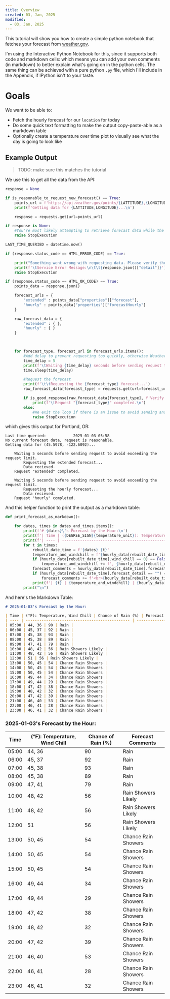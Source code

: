 ```yaml
---
title: Overview
created: 03, Jan, 2025
modified:
  - 03, Jan, 2025
---
```


This tutorial will show you how to create a simple python notebook that fetches your forecast from [weather.gov](https://www.weather.gov).

I'm using the Interactive Python Notebook for this, since it supports both code and markdown cells: which means you can add your own comments (in markdown) to better explain what's going on in the python cells. The same thing can be achieved with a pure python `.py` file, which I'll include in the Appendix, if IPython isn't to your taste.

# Goals

We want to be able to:

- Fetch the hourly forecast for our `location` for today
- Do some quick text formatting to make the output copy-paste-able as a markdown table
- Optionally create a temperature over time plot to visually see what the day is going to look like

## Example Output

> TODO: make sure this matches the tutorial

We use this to get all the data from the API:

```py
response = None

if is_reasonable_to_request_new_forecast() == True:
    points_url = f'https://api.weather.gov/points/{LATTITUDE},{LONGITUDE}'
    print(f'Getting data for {LATTITUDE,LONGITUDE}...\n')

    response = requests.get(url=points_url)

if response is None:
    #You're most likely attempting to retrieve forecast data while the currently loaded data set is still valid
    raise StopExecution

LAST_TIME_QUERIED = datetime.now()

if (response.status_code == HTML_ERROR_CODE) == True:

    print("Something went wrong with requesting data. Please verify the lattitude and longitude are correct before retrying.")
    print(f'\tService Error Message:\n\t\t{response.json()["detail"]}')
    raise StopExecution

if (response.status_code == HTML_OK_CODE) == True:
    points_data = response.json()

    forecast_urls = {
        "extended" : points_data["properties"]["forecast"],
        "hourly" : points_data["properties"]["forecastHourly"]
    }

    raw_forecast_data = {
        "extended" : { },
        "hourly" : { }
    }

  

    for forecast_type, forecast_url in forecast_urls.items():
        #Add delay to prevent requesting too quickly, otherwise Weather.gov will return invalid responses
        time_delay = 5
        print(f'\tWaiting {time_delay} seconds before sending request to avoid exceeding the request limit.')
        time.sleep(time_delay)

        #Request the forecast
        print(f'\t\tRequesting the {forecast_type} forecast...')
        raw_forecast_data[forecast_type] = requests.get(url=forecast_url)

        if is_good_response(raw_forecast_data[forecast_type], f'Verify that the grid coordinates for the specified lattitude and longitude {LATTITUDE,LONGITUDE} were retreived correctly.'):
            print(f'\tRequest "{forecast_type}" completed.\n')
        else:
            #We exit the loop if there is an issue to avoid sending another invalid request
            raise StopExecution
```

which gives this output for Portland, OR:

```
Last time queried:            2025-01-03 05:58
No current forecast data, request is reasonable.
Getting data for (45.5978, -122.6092)...

	Waiting 5 seconds before sending request to avoid exceeding the request limit.
		Requesting the extended forecast...
		Data recieved.
	Request "extended" completed.

	Waiting 5 seconds before sending request to avoid exceeding the request limit.
		Requesting the hourly forecast...
		Data recieved.
	Request "hourly" completed.
```

And this helper function to print the output as a markdown table:

```py
def print_forecast_as_markdown():

    for dates, times in dates_and_times.items():
        print(f'# {dates}\'s Forecast by the Hour:\n')
        print(f'| Time | ({DEGREE_SIGN}{temperature_unit}): Temperature, Wind Chill | Chance of Rain (%) | Forecast Comments |')
        print(f'| ---- | ---------------------------------------------- | ------------------ | ----------------- |')
        for t in times:
            rebuilt_date_time = f'{dates} {t}'
            temperature_and_windchill = f'{hourly_data[rebuilt_date_time].temperature}'
            if (hourly_data[rebuilt_date_time].wind_chill == 0) == False:
                temperature_and_windchill += f', {hourly_data[rebuilt_date_time].wind_chill}'
            forecast_comments = hourly_data[rebuilt_date_time].forecast_short
            if (hourly_data[rebuilt_date_time].forecast_detail == "") == False:
                forecast_comments += f'<br>{hourly_data[rebuilt_date_time].forecast_detail}'
            print(f'| {t} | {temperature_and_windchill} | {hourly_data[rebuilt_date_time].percent_precipitation} | {forecast_comments} |')
        print("\n")
```

And here's the Markdown Table:

```markdown
# 2025-01-03's Forecast by the Hour:

| Time | (°F): Temperature, Wind Chill | Chance of Rain (%) | Forecast Comments |
| ---- | ---------------------------------------------- | ------------------ | ----------------- |
| 05:00 | 44, 36 | 90 | Rain |
| 06:00 | 45, 37 | 92 | Rain |
| 07:00 | 45, 38 | 93 | Rain |
| 08:00 | 45, 38 | 89 | Rain |
| 09:00 | 47, 41 | 79 | Rain |
| 10:00 | 48, 42 | 56 | Rain Showers Likely |
| 11:00 | 48, 42 | 56 | Rain Showers Likely |
| 12:00 | 51 | 56 | Rain Showers Likely |
| 13:00 | 50, 45 | 54 | Chance Rain Showers |
| 14:00 | 50, 45 | 54 | Chance Rain Showers |
| 15:00 | 50, 45 | 54 | Chance Rain Showers |
| 16:00 | 49, 44 | 34 | Chance Rain Showers |
| 17:00 | 49, 44 | 29 | Chance Rain Showers |
| 18:00 | 47, 42 | 38 | Chance Rain Showers |
| 19:00 | 48, 42 | 32 | Chance Rain Showers |
| 20:00 | 47, 42 | 39 | Chance Rain Showers |
| 21:00 | 46, 40 | 53 | Chance Rain Showers |
| 22:00 | 46, 41 | 28 | Chance Rain Showers |
| 23:00 | 46, 41 | 32 | Chance Rain Showers |
```

### 2025-01-03's Forecast by the Hour:

| Time | (°F): Temperature, Wind Chill | Chance of Rain (%) | Forecast Comments |
| ---- | ---------------------------------------------- | ------------------ | ----------------- |
| 05:00 | 44, 36 | 90 | Rain |
| 06:00 | 45, 37 | 92 | Rain |
| 07:00 | 45, 38 | 93 | Rain |
| 08:00 | 45, 38 | 89 | Rain |
| 09:00 | 47, 41 | 79 | Rain |
| 10:00 | 48, 42 | 56 | Rain Showers Likely |
| 11:00 | 48, 42 | 56 | Rain Showers Likely |
| 12:00 | 51 | 56 | Rain Showers Likely |
| 13:00 | 50, 45 | 54 | Chance Rain Showers |
| 14:00 | 50, 45 | 54 | Chance Rain Showers |
| 15:00 | 50, 45 | 54 | Chance Rain Showers |
| 16:00 | 49, 44 | 34 | Chance Rain Showers |
| 17:00 | 49, 44 | 29 | Chance Rain Showers |
| 18:00 | 47, 42 | 38 | Chance Rain Showers |
| 19:00 | 48, 42 | 32 | Chance Rain Showers |
| 20:00 | 47, 42 | 39 | Chance Rain Showers |
| 21:00 | 46, 40 | 53 | Chance Rain Showers |
| 22:00 | 46, 41 | 28 | Chance Rain Showers |
| 23:00 | 46, 41 | 32 | Chance Rain Showers |